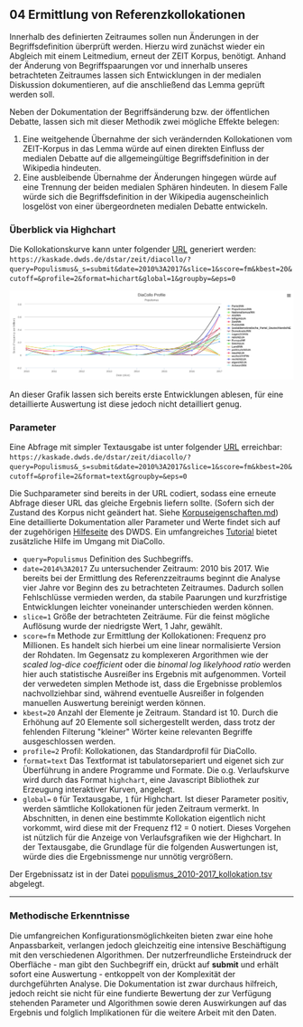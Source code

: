 ## 04 Ermittlung von Referenzkollokationen

Innerhalb des definierten Zeitraumes sollen nun Änderungen in der Begriffsdefinition überprüft werden. Hierzu wird zunächst wieder ein Abgleich mit einem Leitmedium, erneut der ZEIT Korpus, benötigt. Anhand der Änderung von Begriffspaarungen vor und innerhalb unseres betrachteten Zeitraumes lassen sich Entwicklungen in der medialen Diskussion dokumentieren, auf die anschließend das Lemma geprüft werden soll.

Neben der Dokumentation der Begriffsänderung bzw. der öffentlichen Debatte, lassen sich mit dieser Methodik zwei mögliche Effekte belegen:
1. Eine weitgehende Übernahme der sich verändernden Kollokationen vom ZEIT-Korpus in das Lemma würde auf einen direkten Einfluss der medialen Debatte auf die allgemeingültige Begriffsdefinition in der Wikipedia hindeuten.
2. Eine ausbleibende Übernahme der Änderungen hingegen würde auf eine Trennung der beiden medialen Sphären hindeuten. In diesem Falle würde sich die Begriffsdefinition in der Wikipedia augenscheinlich losgelöst von einer übergeordneten medialen Debatte entwickeln.

### Überblick via Highchart
Die Kollokationskurve kann unter folgender [URL](https://kaskade.dwds.de/dstar/zeit/diacollo/?query=Populismus&_s=submit&date=2010%3A2017&slice=1&score=fm&kbest=20&cutoff=&profile=2&format=hichart&global=1&groupby=&eps=0) generiert werden: `https://kaskade.dwds.de/dstar/zeit/diacollo/?query=Populismus&_s=submit&date=2010%3A2017&slice=1&score=fm&kbest=20&cutoff=&profile=2&format=hichart&global=1&groupby=&eps=0`

![Kollokationskurve_Highchart_Populismus_2010-2017](populismus_2010-2017_highchart.svg)

An dieser Grafik lassen sich bereits erste Entwicklungen ablesen, für eine detaillierte Auswertung ist diese jedoch nicht detailliert genug.

### Parameter
Eine Abfrage mit simpler Textausgabe ist unter folgender [URL](https://kaskade.dwds.de/dstar/zeit/diacollo/?query=Populismus&_s=submit&date=2014%3A2017&slice=1&score=fm&kbest=20&cutoff=&profile=2&format=text&groupby=&eps=0) erreichbar: `https://kaskade.dwds.de/dstar/zeit/diacollo/?query=Populismus&_s=submit&date=2010%3A2017&slice=1&score=fm&kbest=20&cutoff=&profile=2&format=text&groupby=&eps=0`

Die Suchparameter sind bereits in der URL codiert, sodass eine erneute Abfrage dieser URL das gleiche Ergebnis liefern sollte. (Sofern sich der Zustand des Korpus nicht geändert hat. Siehe [Korpuseigenschaften.md](/02_Referenzzeitraum/Korpuseigenschaften.md)) Eine detaillierte Dokumentation aller Parameter und Werte findet sich auf der zugehörigen [Hilfeseite](https://kaskade.dwds.de/dstar/zeit/diacollo/help.perl) des DWDS. Ein umfangreiches [Tutorial](https://kaskade.dwds.de/diacollo-tutorial/) bietet zusätzliche Hilfe im Umgang mit DiaCollo.

- `query=Populismus` Definition des Suchbegriffs.
- `date=2014%3A2017` Zu untersuchender Zeitraum: 2010 bis 2017. Wie bereits bei der Ermittlung des Referenzzeitraums beginnt die Analyse vier Jahre vor Beginn des zu betrachteten Zeitraumes. Dadurch sollen Fehlschlüsse vermieden werden, da stabile Paarungen und kurzfristige Entwicklungen leichter voneinander unterschieden werden können.
- `slice=1` Größe der betrachteten Zeiträume. Für die feinst mögliche Auflösung wurde der niedrigste Wert, 1 Jahr, gewählt.
- `score=fm` Methode zur Ermittlung der Kollokationen: Frequenz pro Millionen. Es handelt sich hierbei um eine linear normalisierte Version der Rohdaten. Im Gegensatz zu komplexeren Argorithmen wie der *scaled log-dice coefficient* oder die *binomal log likelyhood ratio* werden hier auch statistische Ausreißer ins Ergebnis mit aufgenommen. Vorteil der verwedeten simplen Methode ist, dass die Ergebnisse problemlos nachvollziehbar sind, während eventuelle Ausreißer in folgenden manuellen Auswertung bereinigt werden können.
- `kbest=20` Anzahl der Elemente je Zeitraum. Standard ist 10. Durch die Erhöhung auf 20 Elemente soll sichergestellt werden, dass trotz der fehlenden Filterung "kleiner" Wörter keine relevanten Begriffe ausgeschlossen werden.
- `profile=2` Profil: Kollokationen, das Standardprofil für DiaCollo.
- `format=text` Das Textformat ist tabulatorsepariert und eigenet sich zur Überführung in andere Programme und Formate. Die o.g. Verlaufskurve wird durch das Format `highchart`, eine Javascript Bibliothek zur Erzeugung interaktiver Kurven, angelegt.
- `global=` `0` für Textausgabe, `1` für Highchart. Ist dieser Parameter positiv, werden sämtliche Kollokationen für jeden Zeitraum vermerkt. In Abschnitten, in denen eine bestimmte Kollokation eigentlich nicht vorkommt, wird diese mit der Frequenz f12 = 0 notiert. Dieses Vorgehen ist nützlich für die Anzeige von Verlaufsgrafiken wie der Highchart. In der Textausgabe, die Grundlage für die folgenden Auswertungen ist, würde dies die Ergebnissmenge nur unnötig vergrößern.

Der Ergebnissatz ist in der Datei [populismus_2010-2017_kollokation.tsv](populismus_2010-2017_kollokation.tsv) abgelegt.

---

### Methodische Erkenntnisse
Die umfangreichen Konfigurationsmöglichkeiten bieten zwar eine hohe Anpassbarkeit, verlangen jedoch gleichzeitig eine intensive Beschäftigung mit den verschiedenen Algorithmen. Der nutzerfreundliche Ersteindruck der Oberfläche - man gibt den Suchbegriff ein, drückt auf **submit** und erhält sofort eine Auswertung - entkoppelt von der Komplexität der durchgeführten Analyse. Die Dokumentation ist zwar durchaus hilfreich, jedoch reicht sie nicht für eine fundierte Bewertung der zur Verfügung stehenden Parameter und Algorithmen sowie deren Auswirkungen auf das Ergebnis und folglich Implikationen für die weitere Arbeit mit den Daten.
